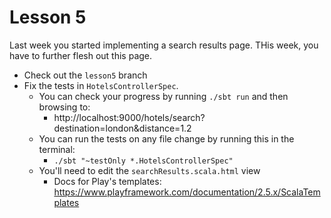 # Lesson 5

Last week you started implementing a search results page. THis week, you have to further flesh out this page.

* Check out the `lesson5` branch 
* Fix the tests in `HotelsControllerSpec`.
    * You can check your progress by running `./sbt run` and then browsing to:
        * http://localhost:9000/hotels/search?destination=london&distance=1.2
    * You can run the tests on any file change by running this in the terminal:
        * `./sbt "~testOnly *.HotelsControllerSpec"`
    * You'll need to edit the `searchResults.scala.html` view
        * Docs for Play's templates: https://www.playframework.com/documentation/2.5.x/ScalaTemplates
